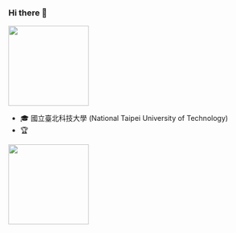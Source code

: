 ### Hi there 👋

<!--
**AllenSu1/AllenSu1** is a ✨ _special_ ✨ repository because its `README.md` (this file) appears on your GitHub profile.

Here are some ideas to get you started:

- 🔭 I’m currently working on ...
- 🌱 I’m currently learning ...
- 👯 I’m looking to collaborate on ...
- 🤔 I’m looking for help with ...
- 💬 Ask me about ...
- 📫 How to reach me: ...
- 😄 Pronouns: ...
- ⚡ Fun fact: ...
-->
<img height="160" align="center" src="https://github-profile-trophy.vercel.app/?username=AllenSu1&column=7&margin-w=5" />

- 🎓 國立臺北科技大學 (National Taipei University of Technology)
- 🏆


<img height="160" align="lift" src="https://github-readme-stats.vercel.app/api?username=AllenSu1&show_icons=True&count_private=True" />
